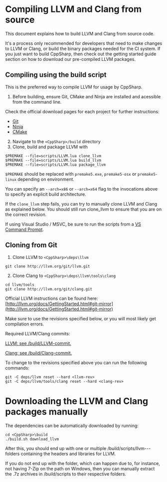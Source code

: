 # Compiling LLVM and Clang from source

This document explains how to build LLVM and Clang from source code.

It's a process only recommended for developers that need to make changes to LLVM or Clang, or
build the binary packages needed for the CI system. If you just want to build CppSharp, then
check out the getting started guide section on how to download our pre-compiled LLVM packages.

## Compiling using the build script

This is the preferred way to compile LLVM for usage by CppSharp.

1. Before building, ensure Git, CMake and Ninja are installed and acessible from the command line.

Check the official download pages for each project for further instructions:

- [Git](https://git-scm.com/downloads)
- [Ninja](https://github.com/ninja-build/ninja/wiki/Pre-built-Ninja-packages)
- [CMake](https://cmake.org/download/)

2. Navigate to the `<CppSharp>/build` directory
3. Clone, build and package LLVM with
```
$PREMAKE --file=scripts/LLVM.lua clone_llvm
$PREMAKE --file=scripts/LLVM.lua build_llvm
$PREMAKE --file=scripts/LLVM.lua package_llvm
```

`$PREMAKE` should be replaced with `premake5.exe`, `premake5-osx` or `premake5-linux` depending on environment.

You can specify an `--arch=x86` or `--arch=x64` flag to the invocations above to specify an explicit build architecture.  

If the `clone_llvm` step fails, you can try to manually clone LLVM and Clang as explained below.
You should still run clone_llvm to ensure that you are on the correct revision.

If using Visual Studio / MSVC, be sure to run the scripts from a [VS Command Prompt](https://docs.microsoft.com/en-us/dotnet/framework/tools/developer-command-prompt-for-vs).

## Cloning from Git

1. Clone LLVM to `<CppSharp>\deps\llvm`

```
git clone http://llvm.org/git/llvm.git
```

2. Clone Clang to `<CppSharp>\deps\llvm\tools\clang`

```
cd llvm/tools
git clone http://llvm.org/git/clang.git
```

Official LLVM instructions can be found here: [http://llvm.org/docs/GettingStarted.html#git-mirror](http://llvm.org/docs/GettingStarted.html#git-mirror)

Make sure to use the revisions specified below, or you will most likely get compilation errors.

Required LLVM/Clang commits:

[LLVM: see /build/LLVM-commit.](https://github.com/mono/CppSharp/tree/master/build/LLVM-commit)

[Clang: see /build/Clang-commit.](https://github.com/mono/CppSharp/tree/master/build/Clang-commit)

To change to the revisions specified above you can run the following commands:

```
git -C deps/llvm reset --hard <llvm-rev>
git -C deps/llvm/tools/clang reset --hard <clang-rev>
```

# Downloading the LLVM and Clang packages manually

The dependencies can be automatically downloaded by running:

```
cd <CppSharp>\build
./build.sh download_llvm
```

After this, you should end up with one or multiple <CppSharp>/build/scripts/llvm-<revision>-<os>-<configuration> folders
containing the headers and libraries for LLVM.

If you do not end up with the folder, which can happen due to, for instance, not having 7-Zip on the path on Windows,
then you can manually extract the .7z archives in <CppSharp>/build/scripts to their respective folders.

